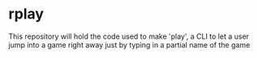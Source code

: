 # rplay
This repository will hold the code used to make 'play', a CLI to let a user jump into a game right away just by typing in a partial name of the game
